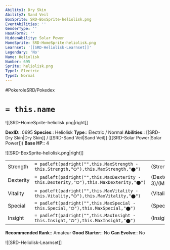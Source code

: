 ```yaml
---
Ability1: Dry Skin
Ability2: Sand Veil
BoxSprite: SRD-BoxSprite-heliolisk.png
EventAbilities: ''
GenderType: ''
HasAForm?: ''
HiddenAbility: Solar Power
HomeSprite: SRD-HomeSprite-heliolisk.png
Learnset: '[[SRD-Heliolisk-Learnset]]'
Legendary: 'No'
Name: Heliolisk
Number: 695
Sprite: heliolisk.png
Type1: Electric
Type2: Normal
---
```


#PokeroleSRD/Pokedex

# `= this.name`

![[SRD-HomeSprite-heliolisk.png|right]]

**DexID**:: 0695
**Species**:: Heliolisk
**Type**:: Electric / Normal
**Abilities**:: [[SRD-Dry Skin|Dry Skin]] / [[SRD-Sand Veil|Sand Veil]] ([[SRD-Solar Power|Solar Power]])
**Base HP**:: 4

![[SRD-BoxSprite-heliolisk.png|right]]

|           |                                                                                        |                                          |
| --------- | -------------------------------------------------------------------------------------- | ---------------------------------------- |
| Strength  | `= padleft(padright("",this.MaxStrength - this.Strength,"⭘"),this.MaxStrength,"⬤")`    | (Strength::2)/(MaxStrength::4)   |
| Dexterity | `= padleft(padright("",this.MaxDexterity - this.Dexterity,"⭘"),this.MaxDexterity,"⬤")` | (Dexterity:: 3)/(MaxDexterity::6) |
| Vitality  | `= padleft(padright("",this.MaxVitality - this.Vitality,"⭘"),this.MaxVitality,"⬤")`    | (Vitality::2)/(MaxVitality::4)   |
| Special   | `= padleft(padright("",this.MaxSpecial - this.Special,"⭘"),this.MaxSpecial,"⬤")`       | (Special::3)/(MaxSpecial::6)     |
| Insight   | `= padleft(padright("",this.MaxInsight - this.Insight,"⭘"),this.MaxInsight,"⬤")`       | (Insight::2)/(MaxInsight::5)     |

**Recommended Rank**:: Amateur
**Good Starter**:: No
**Can Evolve**:: No

![[SRD-Heliolisk-Learnset]]